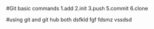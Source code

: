 #Git basic commands
  1.add
  2.init
  3.push
  5.commit
  6.clone

#using git and git hub both
dsfkld
fgf
fdsmz
vssdsd

  

